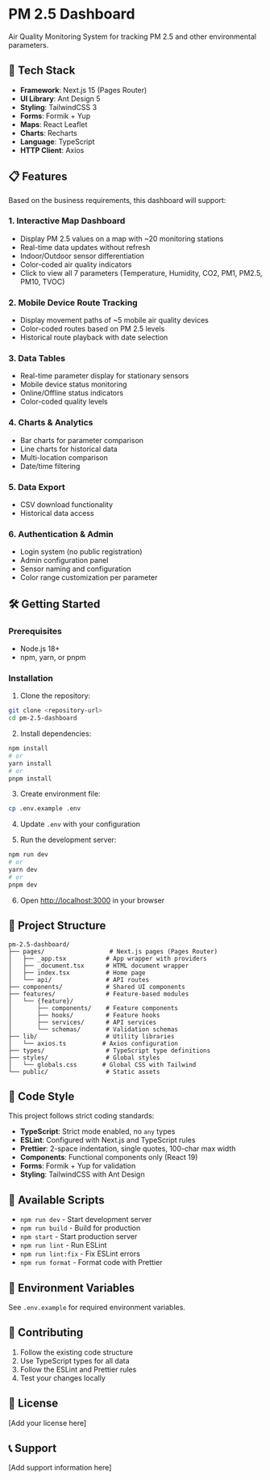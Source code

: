 # PM 2.5 Dashboard

Air Quality Monitoring System for tracking PM 2.5 and other environmental parameters.

## 🚀 Tech Stack

- **Framework**: Next.js 15 (Pages Router)
- **UI Library**: Ant Design 5
- **Styling**: TailwindCSS 3
- **Forms**: Formik + Yup
- **Maps**: React Leaflet
- **Charts**: Recharts
- **Language**: TypeScript
- **HTTP Client**: Axios

## 📋 Features

Based on the business requirements, this dashboard will support:

### 1. Interactive Map Dashboard
- Display PM 2.5 values on a map with ~20 monitoring stations
- Real-time data updates without refresh
- Indoor/Outdoor sensor differentiation
- Color-coded air quality indicators
- Click to view all 7 parameters (Temperature, Humidity, CO2, PM1, PM2.5, PM10, TVOC)

### 2. Mobile Device Route Tracking
- Display movement paths of ~5 mobile air quality devices
- Color-coded routes based on PM 2.5 levels
- Historical route playback with date selection

### 3. Data Tables
- Real-time parameter display for stationary sensors
- Mobile device status monitoring
- Online/Offline status indicators
- Color-coded quality levels

### 4. Charts & Analytics
- Bar charts for parameter comparison
- Line charts for historical data
- Multi-location comparison
- Date/time filtering

### 5. Data Export
- CSV download functionality
- Historical data access

### 6. Authentication & Admin
- Login system (no public registration)
- Admin configuration panel
- Sensor naming and configuration
- Color range customization per parameter

## 🛠️ Getting Started

### Prerequisites

- Node.js 18+ 
- npm, yarn, or pnpm

### Installation

1. Clone the repository:
```bash
git clone <repository-url>
cd pm-2.5-dashboard
```

2. Install dependencies:
```bash
npm install
# or
yarn install
# or
pnpm install
```

3. Create environment file:
```bash
cp .env.example .env
```

4. Update `.env` with your configuration

5. Run the development server:
```bash
npm run dev
# or
yarn dev
# or
pnpm dev
```

6. Open [http://localhost:3000](http://localhost:3000) in your browser

## 📁 Project Structure

```
pm-2.5-dashboard/
├── pages/                  # Next.js pages (Pages Router)
│   ├── _app.tsx           # App wrapper with providers
│   ├── _document.tsx      # HTML document wrapper
│   ├── index.tsx          # Home page
│   └── api/               # API routes
├── components/            # Shared UI components
├── features/              # Feature-based modules
│   └── {feature}/
│       ├── components/    # Feature components
│       ├── hooks/         # Feature hooks
│       ├── services/      # API services
│       └── schemas/       # Validation schemas
├── lib/                   # Utility libraries
│   └── axios.ts          # Axios configuration
├── types/                 # TypeScript type definitions
├── styles/                # Global styles
│   └── globals.css       # Global CSS with Tailwind
└── public/                # Static assets
```

## 🎨 Code Style

This project follows strict coding standards:

- **TypeScript**: Strict mode enabled, no `any` types
- **ESLint**: Configured with Next.js and TypeScript rules
- **Prettier**: 2-space indentation, single quotes, 100-char max width
- **Components**: Functional components only (React 19)
- **Forms**: Formik + Yup for validation
- **Styling**: TailwindCSS with Ant Design

## 🧪 Available Scripts

- `npm run dev` - Start development server
- `npm run build` - Build for production
- `npm start` - Start production server
- `npm run lint` - Run ESLint
- `npm run lint:fix` - Fix ESLint errors
- `npm run format` - Format code with Prettier

## 📝 Environment Variables

See `.env.example` for required environment variables.

## 🤝 Contributing

1. Follow the existing code structure
2. Use TypeScript types for all data
3. Follow the ESLint and Prettier rules
4. Test your changes locally

## 📄 License

[Add your license here]

## 📞 Support

[Add support information here]
